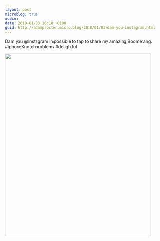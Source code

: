 ```yaml
---
layout: post
microblog: true
audio: 
date: 2018-01-03 16:18 +0100
guid: http://adamprocter.micro.blog/2018/01/03/dam-you-instagram.html
---
```

Dam you @instagram impossible to tap to share my amazing Boomerang. #iphoneXnotchproblems #delightful

<img src="http://discursive.adamprocter.co.uk/uploads/2018/8bb021d40b.jpg" width="480" height="600" />
